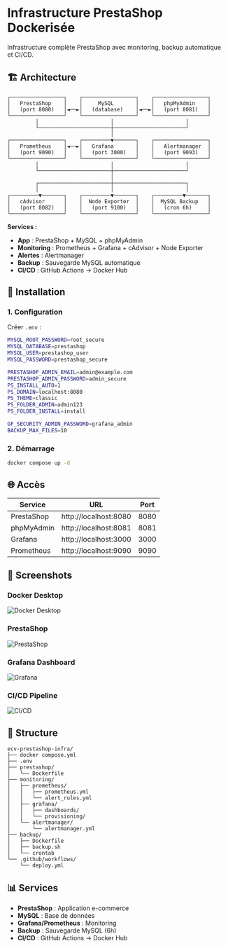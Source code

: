 # Infrastructure PrestaShop Dockerisée

Infrastructure complète PrestaShop avec monitoring, backup automatique et CI/CD.

## 🏗️ Architecture

```
┌─────────────────┐    ┌─────────────────┐    ┌─────────────────┐
│   PrestaShop    │    │     MySQL       │    │   phpMyAdmin    │
│   (port 8080)   │◄──►│   (database)    │◄──►│   (port 8081)   │
└─────────────────┘    └─────────────────┘    └─────────────────┘
         │                       │                       │
         └───────────────────────┼───────────────────────┘
                                 │
┌─────────────────┐    ┌─────────▼───────┐    ┌─────────────────┐
│   Prometheus    │◄──►│   Grafana       │    │   Alertmanager  │
│   (port 9090)   │    │   (port 3000)   │    │   (port 9093)   │
└─────────────────┘    └─────────────────┘    └─────────────────┘
         │                       │                       │
         └───────────────────────┼───────────────────────┘
                                 │
         ┌───────────────────────┼───────────────────────┐
         │                       │                       │
┌─────────▼───────┐    ┌─────────▼───────┐    ┌─────────▼───────┐
│   cAdvisor      │    │  Node Exporter  │    │  MySQL Backup   │
│   (port 8082)   │    │   (port 9100)   │    │   (cron 6h)     │
└─────────────────┘    └─────────────────┘    └─────────────────┘
```

**Services :**
- **App** : PrestaShop + MySQL + phpMyAdmin
- **Monitoring** : Prometheus + Grafana + cAdvisor + Node Exporter
- **Alertes** : Alertmanager  
- **Backup** : Sauvegarde MySQL automatique
- **CI/CD** : GitHub Actions → Docker Hub

## 🚀 Installation

### 1. Configuration
Créer `.env` :
```bash
MYSQL_ROOT_PASSWORD=root_secure
MYSQL_DATABASE=prestashop
MYSQL_USER=prestashop_user
MYSQL_PASSWORD=prestashop_secure

PRESTASHOP_ADMIN_EMAIL=admin@example.com
PRESTASHOP_ADMIN_PASSWORD=admin_secure
PS_INSTALL_AUTO=1
PS_DOMAIN=localhost:8080
PS_THEME=classic
PS_FOLDER_ADMIN=admin123
PS_FOLDER_INSTALL=install

GF_SECURITY_ADMIN_PASSWORD=grafana_admin
BACKUP_MAX_FILES=10
```

### 2. Démarrage
```bash
docker compose up -d
```

## 🌐 Accès

| Service | URL | Port |
|---------|-----|------|
| PrestaShop | http://localhost:8080 | 8080 |
| phpMyAdmin | http://localhost:8081 | 8081 |
| Grafana | http://localhost:3000 | 3000 |
| Prometheus | http://localhost:9090 | 9090 |

## 📸 Screenshots

### Docker Desktop
![Docker Desktop](https://image.noelshack.com/fichiers/2025/23/7/1749413304-capture-d-e-cran-2025-06-08-a-21-55-44.png)

### PrestaShop
![PrestaShop](https://image.noelshack.com/fichiers/2025/23/7/1749413304-capture-d-e-cran-2025-06-08-a-21-55-53.jpg)

### Grafana Dashboard
![Grafana](https://image.noelshack.com/fichiers/2025/23/7/1749413304-capture-d-e-cran-2025-06-08-a-21-56-51.png)

### CI/CD Pipeline
![CI/CD](https://image.noelshack.com/fichiers/2025/23/7/1749413304-capture-d-e-cran-2025-06-08-a-22-07-43.png)

## 📁 Structure

```
ecv-prestashop-infra/
├── docker compose.yml
├── .env
├── prestashop/
│   └── Dockerfile
├── monitoring/
│   ├── prometheus/
│   │   ├── prometheus.yml
│   │   └── alert_rules.yml
│   ├── grafana/
│   │   ├── dashboards/
│   │   └── provisioning/
│   └── alertmanager/
│       └── alertmanager.yml
├── backup/
│   ├── Dockerfile
│   ├── backup.sh
│   └── crontab
└── .github/workflows/
    └── deploy.yml
```

## 📊 Services

- **PrestaShop** : Application e-commerce
- **MySQL** : Base de données
- **Grafana/Prometheus** : Monitoring
- **Backup** : Sauvegarde MySQL (6h)
- **CI/CD** : GitHub Actions → Docker Hub
